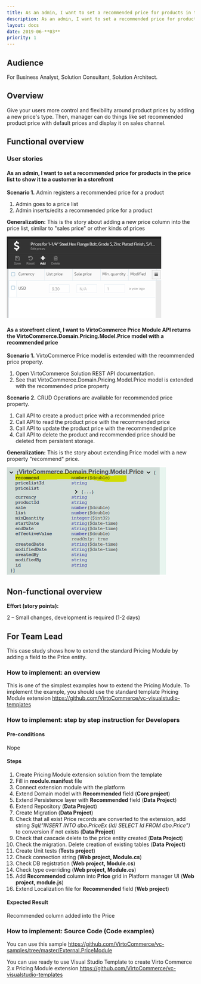 ```yaml
---
title: As an admin, I want to set a recommended price for products in the price list so that customer see it in storefront
description: As an admin, I want to set a recommended price for products in the price list so that customer see it in storefront
layout: docs
date: 2019-06-**03**
priority: 1
---
```

## Audience

For Business Analyst, Solution Consultant, Solution Architect.

## Overview
Give your users more control and flexibility around product prices by adding a new price's type. Then, manager can do things like set recommended product price with default prices and display it on sales channel.

## Functional overview

### User stories

#### As an admin, I want to set a recommended price for products in the price list to show it to a customer in a storefront

**Scenario 1.** Admin registers a recommended price for a product

1. Admin goes to a price list
1. Admin inserts/edits a recommended price for a product

**Generalization:** This is the story about adding a new price column into the price list, similar to "sales price" or other kinds of prices

![Recommended Price in Admin UI](../../assets/images/technical-case-studies/image2019-5-17_18-40-56.png)

#### As a storefront client, I want to VirtoCommerce Price Module API returns the VirtoCommerce.Domain.Pricing.Model.Price model with a recommended price

**Scenario 1.** VirtoCommerce Price model is extended with the recommended price property.
1. Open VirtoCommerce Solution REST API documentation.
1. See that VirtoCommerce.Domain.Pricing.Model.Price model is extended with the recommended price property

**Scenario 2.** CRUD Operations are available for recommended price property. 
1. Call API to create a product price with a recommended price
1. Call API to read the product price with the recommended price
1. Call API to update the product price with the recommended price
1. Call API to delete the product and recommended price should be deleted from persistent storage.

**Generalization:** This is the story about extending Price model with a new property "recommend" price.

![Recommended Price in Rest API](../../assets/images/technical-case-studies/image2019-5-21_12-7-38.png)

## Non-functional overview

**Effort (story points):**

2 – Small changes, development is required (1-2 days)


## For Team Lead

This case study shows how to extend the standard Pricing Module by adding a field to the Price entity.

### How to implement: an overview

This is one of the simplest examples how to extend the Pricing Module. To implement the example, you should use the standard template Pricing Module extension https://github.com/VirtoCommerce/vc-visualstudio-templates

### How to implement: step by step instruction for Developers

#### Pre-conditions
Nope

#### Steps
1.	Create Pricing Module extension solution from the template 
1.	Fill in **module.manifest** file
1.	Connect extension module with the platform
1.	Extend Domain model with **Recommended** field (**Core project**)
1.	Extend Persistence layer with **Recommended** field (**Data Project**)
1.	Extend Repository (**Data Project**)
1.	Create Migration (**Data Project**)
1. Check that all exist Price records are converted to the extension, add string *Sql("INSERT INTO dbo.PriceEx (Id) SELECT Id FROM dbo.Price")* to conversion if not exists (**Data Project**)
1.	Check that cascade delete to the price entity created (**Data Project**)
1. Check the migration. Delete creation of existing tables (**Data Project**)
1.	Create Unit tests (**Tests project**)
1.	Check connection string (**Web project, Module.cs**)
1.	Check DB registration (**Web project, Module.cs**)
1.	Check type overriding (**Web project, Module.cs**)
1.	Add **Recommended** column into **Price** grid in Platform manager UI (**Web project, module.js**)
1.	Extend Localization file for **Recommended** field (**Web project**)

#### Expected Result
Recommended column added into the Price

### How to implement: Source Code (Code examples)
You can use this sample https://github.com/VirtoCommerce/vc-samples/tree/master/External.PriceModule

You can use ready to use Visual Studio Template to create Virto Commerce 2.x Pricing Module extension https://github.com/VirtoCommerce/vc-visualstudio-templates